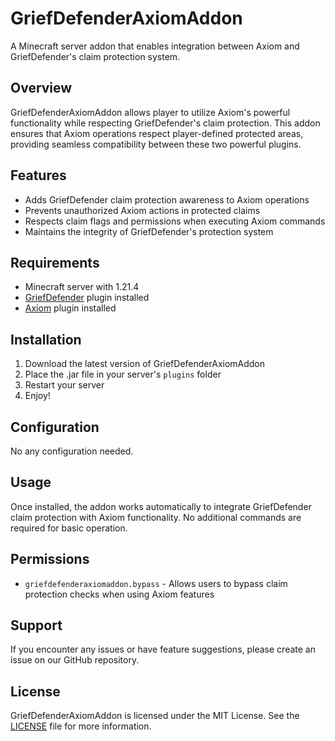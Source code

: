 # GriefDefenderAxiomAddon

A Minecraft server addon that enables integration between Axiom and GriefDefender's claim protection system.

## Overview

GriefDefenderAxiomAddon allows player to utilize Axiom's powerful functionality while respecting GriefDefender's claim protection. This addon ensures that Axiom operations respect player-defined protected areas, providing seamless compatibility between these two powerful plugins.

## Features

- Adds GriefDefender claim protection awareness to Axiom operations
- Prevents unauthorized Axiom actions in protected claims
- Respects claim flags and permissions when executing Axiom commands
- Maintains the integrity of GriefDefender's protection system

## Requirements

- Minecraft server with 1.21.4
- [GriefDefender](https://www.spigotmc.org/resources/68900/) plugin installed
- [Axiom](https://modrinth.com/plugin/axiom-paper-plugin) plugin installed

## Installation

1. Download the latest version of GriefDefenderAxiomAddon
2. Place the .jar file in your server's `plugins` folder
3. Restart your server
4. Enjoy!

## Configuration

No any configuration needed.

## Usage

Once installed, the addon works automatically to integrate GriefDefender claim protection with Axiom functionality. No additional commands are required for basic operation.

## Permissions

- `griefdefenderaxiomaddon.bypass` - Allows users to bypass claim protection checks when using Axiom features

## Support

If you encounter any issues or have feature suggestions, please create an issue on our GitHub repository.

## License

GriefDefenderAxiomAddon is licensed under the MIT License. See the [LICENSE](LICENSE) file for more information.